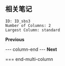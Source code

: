 ## 相关笔记

```start-multi-column
ID: ID_sbs3
Number of Columns: 2
Largest Column: standard
```

**Previous**

--- column-end ---
**Next**


=== end-multi-column



